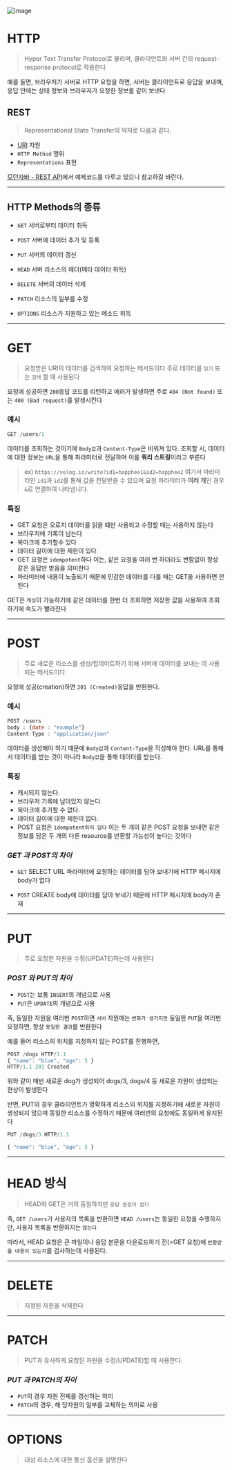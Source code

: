 ![image](https://user-images.githubusercontent.com/79238676/157382078-769eaa85-5804-43a9-95d9-33f1f5159c86.png)



# HTTP
> Hyper Text Transfer Protocol로 불리며, 클라이언트와 서버 간의 request-response protocol로 작용한다

예를 들면, 브라우저가 서버로 HTTP 요청을 하면, 서버는 클라이언트로 응답을 보내며, 응답 안에는 상태 정보와 브라우저가 요청한 정보를 같이 보낸다


## REST 
> Representational State Transfer의 약자로 다음과 같다.
- [URI](https://velog.io/@seohee0112/URI-%EC%99%80-URL) 자원
- ```HTTP Method``` 행위
- ```Representations``` 표현

[모던자바 - REST API](https://velog.io/@seohee0112/44%EC%9E%A5.-REST-API)에서 예제코드를 다루고 있으니 참고하길 바란다.

----

## HTTP Methods의 종류
 - ```GET``` 
 서버로부터 데이터 취득
 
 - ```POST``` 
 서버에 데이터 추가 및 등록
 
 - ```PUT``` 
 서버의 데이터 갱신
 
 - ```HEAD```
 서버 리소스의 헤더(메타 데이터 취득)
 
 - ```DELETE```
 서버의 데이터 삭제 
 
 - ```PATCH```
 리소스의 일부를 수정
 
 - ```OPTIONS```
 리소스가 지원하고 있는 메소드 취득
 
----

# GET
>  요청받은 URI의 데이터를 검색하여 요청하는 메서드이다
주로 데이터를 ```읽기``` 또는 ```검색``` 할 때 사용된다

요청에 성공하면 ```200```응답 코드를 리턴하고
에러가 발생하면 주로 ```404 (Not found)``` 또는 ```400 (Bad request)```를 발생시킨다



### 예시
```js
GET /users/1
```
데이터를 조회하는 것이기에 ```Body값```과 ```Content-Type```은 비워져 있다.
조회할 시, 데이터에 대한 정보는 ```URL```을 통해 파라미터로 전달하며 이를 **쿼리 스트링**이라고 부른다

>ex) ```https://velog.io/write?id1=happhee1&id2=happhee2```
여기서 파라미터인 ```id1```과 ```id2```를 통해 값을 전달받을 수 있으며
요청 파라미터가 **여러 개**인 경우 ```&```로 연결하여 나타냅니다.

### 특징
- GET 요청은 오로지 데이터를 읽을 떄만 사용되고 수정할 때는 사용하지 않는다
- 브라우저에 기록이 남는다
- 북마크에 추가할수 있다
- 데이터 길이에 대한 제한이 있다
- GET 요청은 ```idempotent```하다
 이는, 같은 요청을 여러 번 하더라도 변함없이 항상 같은 응답만 받음을 의미한다
- 파라미터에 내용이 노출되기 때문에 민감한 데이터를 다룰 때는 GET을 사용하면 안된다


GET은 ```캐싱```이 가능하기에 같은 데이터를 한번 더 조회하면 저장한 값을 사용하여 조회하기에 속도가 빨라진다


---

# POST 
>  주로 새로운 리소스를 생성/업데이트하기 위해 서버에 데이터를 보내는 데 사용되는 메서드이다

요청에 성공(creation)하면  ```201 (Created)```응답을 반환한다.


### 예시
```js
POST /users
body : {date : "example"}
Content-Type : "application/json"
```

데이터를 생성해야 하기 때문에 ```Body값```과 ```Content-Type```을 작성해야 한다.
URL를 통해서 데이터를 받는 것이 아니라 ```Body값```을 통해 데이터를 받는다.

### 특징
- 캐시되지 않는다.
- 브라우저 기록에 남아있지 않는다.
- 북마크에 추가할 수 없다.
- 데이터 길이에 대한 제한이 없다.
- POST 요청은 ```idempotent하지 않다``` 
이는 두 개의 같은 POST 요청을 보내면 같은 정보를 담은 두 개의 다른 resource를 반환할 가능성이 높다는 것이다



### _GET 과 POST의 차이_

- ```GET```
SELECT
URL 파라미터에 요청하는 데이터를 담아 보내기에 HTTP 메시지에 body가 없다

- ```POST```
CREATE
body에 데이터를 담아 보내기 때문에 HTTP 메시지에 body가 존재

----

# PUT 
> 주로 요청한 자원을 수정(UPDATE)하는데 사용된다

### _POST 와 PUT의 차이_
- ```POST```는 보통 ```INSERT```의 개념으로 사용
- ```PUT```은 ```UPDATE```의 개념으로 사용

즉, 동일한 자원을 여러번 ```POST```하면 ```서버``` 자원에는 ```변화가 생기지만```
동일한 ```PUT```을 여러번 요청하면, 항상 ```동일한 결과```를 반환한다

예를 들어 리소스의 위치를 지정하지 않는 POST를 진행하면,
```js
POST /dogs HTTP/1.1
{ "name": "blue", "age": 5 }
HTTP/1.1 201 Created
```
위와 같이 매번 새로운 dog가 생성되어 dogs/3, dogs/4 등 새로운 자원이 생성되는 현상이 발생한다

반면, PUT의 경우 클라이언트가 명확하게 리소스의 위치를 지정하기에 새로운 자원이 생성되지 않으며 동일한 리소스를 수정하기 때문에 여러번의 요청에도 동일하게 유지된다
```js
PUT /dogs/3 HTTP/1.1

{ "name": "blue", "age": 5 }
```

---
# HEAD 방식
> HEAD와 GET은 거의 동일하지만 ```응답 본문이 없다```

즉, ```GET /users```가 사용자의 목록을 반환하면 ```HEAD /users```는 동일한 요청을 수행하지만, 사용자 목록을 반환하지는 ```않는다```

따라서, HEAD 요청은 큰 파일이나 응답 본문을 다운로드하기 전(=GET 요청)에 ```반환받을 내용이 있는지```를 검사하는데 사용된다. 


----
# DELETE 
> 지정된 자원을 삭제한다

----

# PATCH
> PUT과 유사하게 요청된 자원을 수정(UPDATE)할 때 사용한다. 

### _PUT 과 PATCH의 차이_

- ```PUT```의 경우 
자원 전체를 갱신하는 의미
- ```PATCH```의 경우,
해 당자원의 일부를 교체하는 의미로 사용


---


# OPTIONS
> 대상 리소스에 대한 통신 옵션을 설명한다




